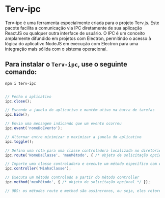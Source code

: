 # Terv-ipc

Terv-ipc é uma ferramenta especialmente criada para o projeto Terv.js. Este pacote facilita a comunicação via IPC diretamente de sua aplicação ReactJS ou qualquer outra interface de usuário. O IPC é um conceito amplamente difundido em projetos com Electron, permitindo o acesso à lógica do aplicativo NodeJS em execução com Electron para uma integração mais sólida com o sistema operacional. 


## Para instalar o `Terv-ipc`, use o seguinte comando:

```bash
npm i terv-ipc

```

```javascript

// Fecha o aplicativo
ipc.close();

// Esconde a janela do aplicativo e mantém ativo na barra de tarefas
ipc.hide();

// Envia uma mensagem indicando que um evento ocorreu
ipc.event('nomeDoEvento');

// Alternar entre minimizar e maximizar a janela do aplicativo
ipc.toggle();

// Defina uma rota para uma classe controladora localizada no diretório app/Controllers
ipc.route('NomeDaClasse', 'meuMétodo', { /* objeto de solicitação opcional */ });

// Importe uma classe controladora e execute um método específico com o método method. Esta é uma função encadeada.
ipc.controller('MinhaClasse');

// Executa um método controlado a partir do método controller
ipc.method('meuMétodo', { /* objeto de solicitação opcional */ });

// OBS: os métodos route e method são assíncronos, ou seja, eles retornam uma promessa com a resposta do processamento.
```